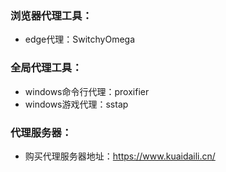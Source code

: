 ### 浏览器代理工具：
  - edge代理：SwitchyOmega


### 全局代理工具：
  - windows命令行代理：proxifier
  - windows游戏代理：sstap


### 代理服务器：
  - 购买代理服务器地址：https://www.kuaidaili.cn/

